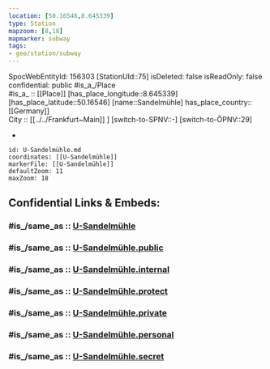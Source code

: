 ```yaml
---
location: [50.16546,8.645339] 
type: Station 
mapzoom: [8,18] 
mapmarker: subway 
tags:
- geo/station/subway
---
```

SpocWebEntityId: 156303
[StationUId::75] 
isDeleted: false
isReadOnly: false
confidential: public
#is_a_/Place  
#is_a_ :: [[Place]] 
[has_place_longitude::8.645339] 
[has_place_latitude::50.16546] 
[name::Sandelmühle] 
has_place_country:: [[Germany]]  
City :: [[../../Frankfurt~Main]] ] 
[switch-to-SPNV::-] 
[switch-to-ÖPNV::29] 

-

```leaflet
id: U-Sandelmühle.md
coordinates: [[U-Sandelmühle]] 
markerFile: [[U-Sandelmühle]] 
defaultZoom: 11 
maxZoom: 18
```


## Confidential Links & Embeds: 

### #is_/same_as :: [U-Sandelmühle](/_Standards/Earth/Continent/Europe/Europe~Central/Germany/Germany~West/Hessen/counties~Hessen/Frankfurt~Main/Stations-FFM~U/U-Sandelmühle.md) 

### #is_/same_as :: [U-Sandelmühle.public](/_public/Earth/Continent/Europe/Europe~Central/Germany/Germany~West/Hessen/counties~Hessen/Frankfurt~Main/Stations-FFM~U/U-Sandelmühle.public.md) 

### #is_/same_as :: [U-Sandelmühle.internal](/_internal/Earth/Continent/Europe/Europe~Central/Germany/Germany~West/Hessen/counties~Hessen/Frankfurt~Main/Stations-FFM~U/U-Sandelmühle.internal.md) 

### #is_/same_as :: [U-Sandelmühle.protect](/_protect/Earth/Continent/Europe/Europe~Central/Germany/Germany~West/Hessen/counties~Hessen/Frankfurt~Main/Stations-FFM~U/U-Sandelmühle.protect.md) 

### #is_/same_as :: [U-Sandelmühle.private](/_private/Earth/Continent/Europe/Europe~Central/Germany/Germany~West/Hessen/counties~Hessen/Frankfurt~Main/Stations-FFM~U/U-Sandelmühle.private.md) 

### #is_/same_as :: [U-Sandelmühle.personal](/_personal/Earth/Continent/Europe/Europe~Central/Germany/Germany~West/Hessen/counties~Hessen/Frankfurt~Main/Stations-FFM~U/U-Sandelmühle.personal.md) 

### #is_/same_as :: [U-Sandelmühle.secret](/_secret/Earth/Continent/Europe/Europe~Central/Germany/Germany~West/Hessen/counties~Hessen/Frankfurt~Main/Stations-FFM~U/U-Sandelmühle.secret.md)


